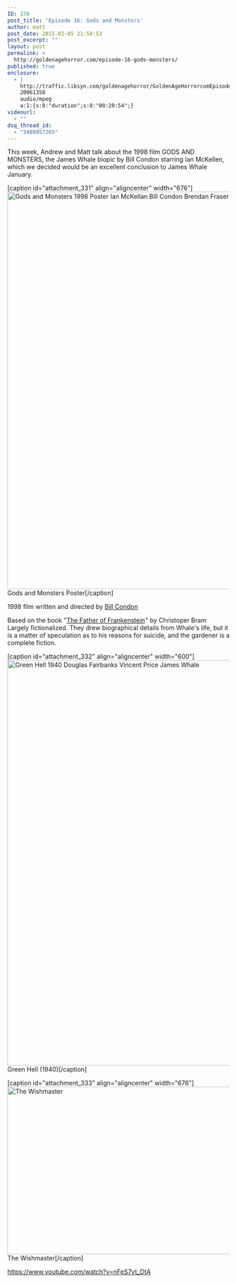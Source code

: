 ```yaml
---
ID: 330
post_title: 'Episode 16: Gods and Monsters'
author: matt
post_date: 2015-02-05 21:58:53
post_excerpt: ""
layout: post
permalink: >
  http://goldenagehorror.com/episode-16-gods-monsters/
published: true
enclosure:
  - |
    http://traffic.libsyn.com/goldenagehorror/GoldenAgeHorrorcomEpisode16_GodsandMonsters.mp3
    20061358
    audio/mpeg
    a:1:{s:8:"duration";s:8:"00:20:54";}
videourl:
  - ""
dsq_thread_id:
  - "3489957265"
---
```

This week, Andrew and Matt talk about the 1998 film GODS AND MONSTERS, the James Whale biopic by Bill Condon starring Ian McKellen, which we decided would be an excellent conclusion to James Whale January.

<!--more-->

[caption id="attachment_331" align="aligncenter" width="676"]<img class="size-large wp-image-331" src="http://goldenagehorror.com/wp-content/uploads/2015/02/Gods-and-Monsters-1998-Poster-Ian-McKellan-Bill-Condon-Brendan-Fraser-768x1024.jpg" alt="Gods and Monsters 1998 Poster Ian McKellan Bill Condon Brendan Fraser" width="676" height="901" /> Gods and Monsters Poster[/caption]

1998 film written and directed by <a title="Bill Condon" href="http://en.wikipedia.org/wiki/Bill_Condon">Bill Condon</a>

Based on the book "<a href="http://www.amazon.com/gp/product/0452273374/ref=as_li_tl?ie=UTF8&amp;camp=1789&amp;creative=390957&amp;creativeASIN=0452273374&amp;linkCode=as2&amp;tag=cthudice-20&amp;linkId=F7GMHTISEDVYRJCM">The Father of Frankenstein</a><img style="border: none !important; margin: 0px !important;" src="http://ir-na.amazon-adsystem.com/e/ir?t=cthudice-20&amp;l=as2&amp;o=1&amp;a=0452273374" alt="" width="1" height="1" border="0" />" by Christoper Bram
Largely fictionalized. They drew biographical details from Whale's life, but it is a matter of speculation as to his reasons for suicide, and the gardener is a complete fiction.

[caption id="attachment_332" align="aligncenter" width="600"]<a href="http://www.imdb.com/title/tt0032558/"><img class="size-full wp-image-332" src="http://goldenagehorror.com/wp-content/uploads/2015/02/Green-Hell-1940-Douglas-Fairbanks-Vincent-Price-James-Whal.jpg" alt="Green Hell 1940 Douglas Fairbanks Vincent Price James Whale" width="600" height="919" /></a> Green Hell (1940)[/caption]

[caption id="attachment_333" align="aligncenter" width="676"]<img class="size-large wp-image-333" src="http://goldenagehorror.com/wp-content/uploads/2015/02/2848792-wishmaster210-1024x576.jpg" alt="The Wishmaster" width="676" height="380" /> The Wishmaster[/caption]

https://www.youtube.com/watch?v=nFeS7vt_DtA
